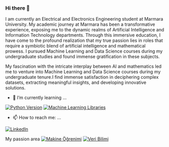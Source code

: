 ### Hi there 👋

I am currently an Electrical and Electronics Engineering student at Marmara University. My academic journey at Marmara has been a transformative experience, exposing me to the dynamic realms of Artificial Intelligence and Information Technology departments. Through this immersive education, I have come to the profound realization that my true passion lies in roles that require a symbiotic blend of artificial intelligence and mathematical prowess. I pursued Machine Learning and Data Science courses during my undergraduate studies and found immense gratification in these subjects.

My fascination with the intricate interplay between AI and mathematics led me to venture into Machine Learning and Data Science courses during my undergraduate tenure.I find immense satisfaction in deciphering complex datasets, extracting meaningful insights, and developing innovative solutions.
 
 
- 🌱 I’m currently learning ...

[![Python Version](https://img.shields.io/badge/python-brightgreen.svg)](https://www.python.org/)  [![Machine Learning Libraries](https://img.shields.io/badge/scikit%20learn%2C%20tensorflow-blue)](https://github.com/KullaniciAdi/ProjeAdi)

- 📫 How to reach me: ...

[![LinkedIn](https://img.shields.io/badge/LinkedIn-blue)](https://www.linkedin.com/in/seyma-kaya-02b3ba1b0/)


My passion area
[![Makine Öğrenimi](https://img.shields.io/badge/Tutku-Makine%20Öğrenimi-blue)](https://github.com/KullaniciAdi/ProjeAdi)
[![Veri Bilimi](https://img.shields.io/badge/Tutku-Veri%20Bilimi-green)](https://github.com/KullaniciAdi/ProjeAdi)
